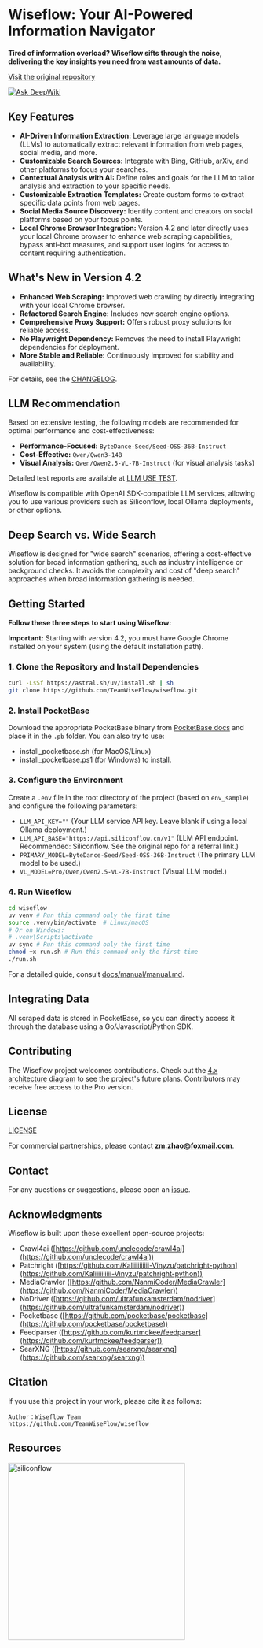 # Wiseflow: Your AI-Powered Information Navigator

**Tired of information overload? Wiseflow sifts through the noise, delivering the key insights you need from vast amounts of data.**

[Visit the original repository](https://github.com/TeamWiseFlow/wiseflow)

[![Ask DeepWiki](https://deepwiki.com/badge.svg)](https://deepwiki.com/TeamWiseFlow/wiseflow)

## Key Features

*   **AI-Driven Information Extraction:**  Leverage large language models (LLMs) to automatically extract relevant information from web pages, social media, and more.
*   **Customizable Search Sources:** Integrate with Bing, GitHub, arXiv, and other platforms to focus your searches.
*   **Contextual Analysis with AI:** Define roles and goals for the LLM to tailor analysis and extraction to your specific needs.
*   **Customizable Extraction Templates:**  Create custom forms to extract specific data points from web pages.
*   **Social Media Source Discovery:**  Identify content and creators on social platforms based on your focus points.
*   **Local Chrome Browser Integration:** Version 4.2 and later directly uses your local Chrome browser to enhance web scraping capabilities, bypass anti-bot measures, and support user logins for access to content requiring authentication.

## What's New in Version 4.2

*   **Enhanced Web Scraping:**  Improved web crawling by directly integrating with your local Chrome browser.
*   **Refactored Search Engine:** Includes new search engine options.
*   **Comprehensive Proxy Support:** Offers robust proxy solutions for reliable access.
*   **No Playwright Dependency:** Removes the need to install Playwright dependencies for deployment.
*   **More Stable and Reliable:**  Continuously improved for stability and availability.

For details, see the [CHANGELOG](CHANGELOG.md).

## LLM Recommendation

Based on extensive testing, the following models are recommended for optimal performance and cost-effectiveness:

*   **Performance-Focused:** `ByteDance-Seed/Seed-OSS-36B-Instruct`
*   **Cost-Effective:** `Qwen/Qwen3-14B`
*   **Visual Analysis:**  `Qwen/Qwen2.5-VL-7B-Instruct` (for visual analysis tasks)

Detailed test reports are available at [LLM USE TEST](./test/reports/README.md).

Wiseflow is compatible with OpenAI SDK-compatible LLM services, allowing you to use various providers such as Siliconflow, local Ollama deployments, or other options.

## Deep Search vs. Wide Search

Wiseflow is designed for "wide search" scenarios, offering a cost-effective solution for broad information gathering, such as industry intelligence or background checks.  It avoids the complexity and cost of "deep search" approaches when broad information gathering is needed.

## Getting Started

**Follow these three steps to start using Wiseflow:**

**Important:**  Starting with version 4.2, you must have Google Chrome installed on your system (using the default installation path).

### 1.  Clone the Repository and Install Dependencies

```bash
curl -LsSf https://astral.sh/uv/install.sh | sh
git clone https://github.com/TeamWiseFlow/wiseflow.git
```

### 2. Install PocketBase

Download the appropriate PocketBase binary from [PocketBase docs](https://pocketbase.io/docs/) and place it in the `.pb` folder. You can also try to use:

* install\_pocketbase.sh (for MacOS/Linux)
* install\_pocketbase.ps1 (for Windows) to install.

### 3. Configure the Environment

Create a `.env` file in the root directory of the project (based on `env_sample`) and configure the following parameters:

*   `LLM_API_KEY=""` (Your LLM service API key.  Leave blank if using a local Ollama deployment.)
*   `LLM_API_BASE="https://api.siliconflow.cn/v1"` (LLM API endpoint. Recommended: Siliconflow.  See the original repo for a referral link.)
*   `PRIMARY_MODEL=ByteDance-Seed/Seed-OSS-36B-Instruct` (The primary LLM model to be used.)
*   `VL_MODEL=Pro/Qwen/Qwen2.5-VL-7B-Instruct` (Visual LLM model.)

### 4. Run Wiseflow

```bash
cd wiseflow
uv venv # Run this command only the first time
source .venv/bin/activate  # Linux/macOS
# Or on Windows:
# .venv\Scripts\activate
uv sync # Run this command only the first time
chmod +x run.sh # Run this command only the first time
./run.sh
```

For a detailed guide, consult [docs/manual/manual.md](./docs/manual/manual.md).

## Integrating Data

All scraped data is stored in PocketBase, so you can directly access it through the database using a Go/Javascript/Python SDK.

## Contributing

The Wiseflow project welcomes contributions.  Check out the [4.x architecture diagram](docs/wiseflow4.xscope.png) to see the project's future plans.  Contributors may receive free access to the Pro version.

## License

[LICENSE](LICENSE)

For commercial partnerships, please contact **zm.zhao@foxmail.com**.

## Contact

For any questions or suggestions, please open an [issue](https://github.com/TeamWiseFlow/wiseflow/issues).

## Acknowledgments

Wiseflow is built upon these excellent open-source projects:

*   Crawl4ai ([https://github.com/unclecode/crawl4ai](https://github.com/unclecode/crawl4ai))
*   Patchright ([https://github.com/Kaliiiiiiiiii-Vinyzu/patchright-python](https://github.com/Kaliiiiiiiiii-Vinyzu/patchright-python))
*   MediaCrawler ([https://github.com/NanmiCoder/MediaCrawler](https://github.com/NanmiCoder/MediaCrawler))
*   NoDriver ([https://github.com/ultrafunkamsterdam/nodriver](https://github.com/ultrafunkamsterdam/nodriver))
*   Pocketbase ([https://github.com/pocketbase/pocketbase](https://github.com/pocketbase/pocketbase))
*   Feedparser ([https://github.com/kurtmckee/feedparser](https://github.com/kurtmckee/feedparser))
*   SearXNG ([https://github.com/searxng/searxng](https://github.com/searxng/searxng))

## Citation

If you use this project in your work, please cite it as follows:

```
Author：Wiseflow Team
https://github.com/TeamWiseFlow/wiseflow
```

## Resources

[<img src="docs/logos/SiliconFlow.png" alt="siliconflow" width="360">](https://siliconflow.com/)